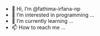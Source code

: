 - 👋 Hi, I’m @fathima-irfana-np
- 👀 I’m interested in programming ...
- 🌱 I’m currently learning ...
- 📫 How to reach me ...

<!---
fathima-irfana-np/fathima-irfana-np is a ✨ special ✨ repository because its `README.md` (this file) appears on your GitHub profile.
You can click the Preview link to take a look at your changes.
--->

